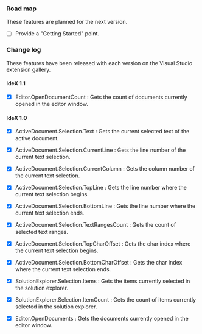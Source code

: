 ### Road map
These features are planned for the next version.

- [ ] Provide a "Getting Started" point.

### Change log
These features have been released with each version on the Visual Studio extension gallery.

#### IdeX 1.1
- [x] Editor.OpenDocumentCount : Gets the count of documents currently opened in the editor window.

#### IdeX 1.0
- [x] ActiveDocument.Selection.Text : Gets the current selected text of the active document.
		
- [x] ActiveDocument.Selection.CurrentLine : Gets the line number of the current text selection.
		
- [x] ActiveDocument.Selection.CurrentColumn : Gets the column number of the current text selection.
		
- [x] ActiveDocument.Selection.TopLine : Gets the line number where the current text selection begins.
		
- [x] ActiveDocument.Selection.BottomLine : Gets the line number where the current text selection ends.
		
- [x] ActiveDocument.Selection.TextRangesCount : Gets the count of selected text ranges.
		
- [x] ActiveDocument.Selection.TopCharOffset : Gets the char index where the current text selection begins.
		
- [x] ActiveDocument.Selection.BottomCharOffset : Gets the char index where the current text selection ends.
	
- [x] SolutionExplorer.Selection.Items : Gets the items currently selected in the solution explorer.
		
- [x] SolutionExplorer.Selection.ItemCount : Gets the count of items currently selected in the solution explorer.
		
- [x] Editor.OpenDocuments : Gets the documents currently opened in the editor window.

